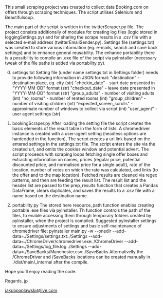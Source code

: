 This small scraping project was created to collect data Booking.com on offers through scraping techniques. The script utilises Selenium and Beautifulsoup.

The main part of the script is written in the twitterScraper.py file. The project consists additionally of modules for creating log files (logic stored in loggingSettings.py) and for sharing the scrape results in a .csv file with a selected e-mail address (twitterEmailSender.py). Settings file (settings.txt) was created to store various information (eg. e-mails, search and save back settings) and to enhance general reusability. The enhance portability there is a possibility to compile an .exe file of the script via pyInstaller (necessary tweak of the file paths is added via portability.py).


0. settings.txt
Setting file (under name settings.txt in Settings folder) needs to provide following information in JSON format:
"destination" - destination place, eg. city (str)
"checkin_date" - start date presented in "YYYY-MM-DD" format (str)
"checkout_date" - leave date presented in "YYYY-MM-DD" format (str)
"group_adults" - number of visiting adults (int)
"no_rooms" - number of rented rooms (int)
"group_children" - number of visiting children (int)
"expected_screen_scrolls" - approximate number of windows to collect via script (int)
"user_agent" - user agent settings (str)


3. bookingScraper.py
After loading the setting file the script creates the basic elements of the result table in the form of lists. A chromedriver instance is created with a user-agent setting (headless options are hardcoded in the function). The script creates a url link based on the entered settings in the settings.txt file. The script enters the site via the created url, and omits the cookies window and potential advert. The script proceeds with scraping loops fetching single offer boxes and extracting information on names, prices (regular price, potential discounted price, and normalised price for a single adult), rate of the location, number of votes on which the rate was calculated, and links (to the offer and to the map location). Fetched results are cleaned via regex patterns, and then are feeding the result list. The result list and the header list are passed to the prep_results function that creates a Pandas DataFrame, clears duplicates, and saves the results to a .csv file with a name based on the destination name.


4. portability.py
The stored here resource_path function enables creating portable .exe files via pyInstaller. Th function controls the path of the files, to enable accessing them through temporary folders created by pyInstaller, when the project is compiled. Suggested pyInstaller settings to ensure adjustments of settings and basic self-maintenance of chromedriver file:
pyinstaller main.py -w --onedir --add-data=./Settings/settings.txt:./Settings --add-data=./ChromeDriver/chromedriver.exe:./ChromeDriver --add-data=./Settings/log_file.log:./Settings --add-data=./SaveBacks/Manchester.csv:./SaveBacks
Alternativelly the /ChromeDriver and /SaveBacks locations can be created manually in ./dist/main/_internal after the compile.


Hope you'll enjoy reading the code.

Regards,
jp

jakubpoplawski@live.com
